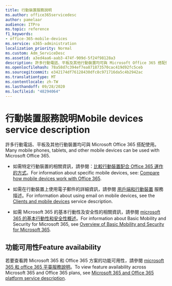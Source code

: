```yaml
---
title: 行動裝置服務說明
ms.author: office365servicedesc
author: pamelaar
audience: ITPro
ms.topic: reference
f1_keywords:
- office-365-mobile-devices
ms.service: o365-administration
localization_priority: Normal
ms.custom: Adm_ServiceDesc
ms.assetid: a3ed4aa6-aab3-474f-909d-5f24f98128a3
description: 許多行動電話、平板及其他行動裝置均可與 Microsoft Office 365 搭配使用。
ms.openlocfilehash: 78a58d7c394ef7ea871873570cac419d92fc5ceb
ms.sourcegitcommit: e342174df76128430dfc8c971716da5c4b2942ac
ms.translationtype: MT
ms.contentlocale: zh-TW
ms.lasthandoff: 09/28/2020
ms.locfileid: "48294064"
---
```

# <a name="mobile-devices-service-description"></a><span data-ttu-id="c506c-103">行動裝置服務說明</span><span class="sxs-lookup"><span data-stu-id="c506c-103">Mobile devices service description</span></span>

<span data-ttu-id="c506c-104">許多行動電話、平板及其他行動裝置均可與 Microsoft Office 365 搭配使用。</span><span class="sxs-lookup"><span data-stu-id="c506c-104">Many mobile phones, tablets, and other mobile devices can be used with Microsoft Office 365.</span></span> 
  
- <span data-ttu-id="c506c-105">如需特定行動裝置的相關資訊，請參閱：[比較行動裝置配合 Office 365 運作的方式](https://go.microsoft.com/fwlink/p/?LinkId=282337)。</span><span class="sxs-lookup"><span data-stu-id="c506c-105">For information about specific mobile devices, see: [Compare how mobile devices work with Office 365](https://go.microsoft.com/fwlink/p/?LinkId=282337).</span></span>
    
- <span data-ttu-id="c506c-106">如需在行動裝置上使用電子郵件的詳細資訊，請參閱 [用戶端和行動裝置](../exchange-online-service-description/clients-and-mobile-devices.md) 服務描述。</span><span class="sxs-lookup"><span data-stu-id="c506c-106">For information about using email on mobile devices, see the [Clients and mobile devices](../exchange-online-service-description/clients-and-mobile-devices.md) service description.</span></span> 
    
- <span data-ttu-id="c506c-107">如需 Microsoft 365 的基本行動性及安全性的相關資訊，請參閱 [microsoft 365 的基本行動性和安全性概述](https://go.microsoft.com/fwlink/?linkid=808602)。</span><span class="sxs-lookup"><span data-stu-id="c506c-107">For information about Basic Mobility and Security for Microsoft 365, see [Overview of Basic Mobility and Security for Microsoft 365](https://go.microsoft.com/fwlink/?linkid=808602).</span></span>
    
## <a name="feature-availability"></a><span data-ttu-id="c506c-108">功能可用性</span><span class="sxs-lookup"><span data-stu-id="c506c-108">Feature availability</span></span>

<span data-ttu-id="c506c-109">若要查看跨 Microsoft 365 和 Office 365 方案的功能可用性，請參閱 [microsoft 365 和 office 365 平臺服務說明](office-365-platform-service-description.md)。</span><span class="sxs-lookup"><span data-stu-id="c506c-109">To view feature availability across Microsoft 365 and Office 365 plans, see [Microsoft 365 and Office 365 platform service description](office-365-platform-service-description.md).</span></span>
  

